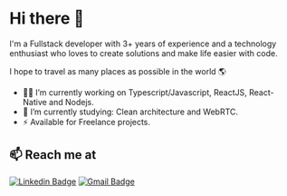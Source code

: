 # Hi there 👋

I'm a Fullstack developer with 3+ years of experience and a technology enthusiast who loves to create solutions and make life easier with code.

I hope to travel as many places as possible in the world 🌎

* 👨‍💻 I’m currently working on Typescript/Javascript, ReactJS, React-Native and Nodejs.
* 🌱 I’m currently studying: Clean architecture and WebRTC.
* ⚡ Available for Freelance projects.

## 📫 Reach me at

[![Linkedin Badge](https://img.shields.io/badge/-LuamMenezes-6633cc?logo=Linkedin&logoColor=white&link=https://www.linkedin.com/in/lfmenezes/)](https://www.linkedin.com/in/lfmenezes/)
[![Gmail Badge](https://img.shields.io/badge/-luamfmenezes@gmail.com-ff4a6e?logo=Gmail&logoColor=white&link=mailto:luamfmenezes@gmail.com)](mailto:luamfmenezes@gmail.com)
